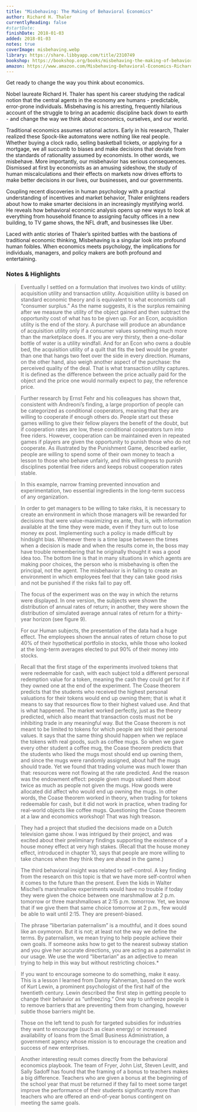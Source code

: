 ```yaml
---
title: "Misbehaving: The Making of Behavioral Economics"
author: Richard H. Thaler
currentlyReading: false
#startDate:
finishDate: 2018-01-03
added: 2018-01-03
notes: true
coverImage: misbehaving.webp
library: https://share.libbyapp.com/title/2310749
bookshop: https://bookshop.org/books/misbehaving-the-making-of-behavioral-economics/9780393352795
amazon: https://www.amazon.com/Misbehaving-Behavioral-Economics-Richard-Thaler/dp/039335279X
---
```


Get ready to change the way you think about economics.

Nobel laureate Richard H. Thaler has spent his career studying the radical notion that the central agents in the economy are humans - predictable, error-prone individuals. Misbehaving is his arresting, frequently hilarious account of the struggle to bring an academic discipline back down to earth - and change the way we think about economics, ourselves, and our world.

Traditional economics assumes rational actors. Early in his research, Thaler realized these Spock-like automatons were nothing like real people. Whether buying a clock radio, selling basketball tickets, or applying for a mortgage, we all succumb to biases and make decisions that deviate from the standards of rationality assumed by economists. In other words, we misbehave. More importantly, our misbehavior has serious consequences. Dismissed at first by economists as an amusing sideshow, the study of human miscalculations and their effects on markets now drives efforts to make better decisions in our lives, our businesses, and our governments.

Coupling recent discoveries in human psychology with a practical understanding of incentives and market behavior, Thaler enlightens readers about how to make smarter decisions in an increasingly mystifying world. He reveals how behavioral economic analysis opens up new ways to look at everything from household finance to assigning faculty offices in a new building, to TV game shows, the NFL draft, and businesses like Uber.

Laced with antic stories of Thaler’s spirited battles with the bastions of traditional economic thinking, Misbehaving is a singular look into profound human foibles. When economics meets psychology, the implications for individuals, managers, and policy makers are both profound and entertaining.

### Notes & Highlights
> Eventually I settled on a formulation that involves two kinds of utility: acquisition utility and transaction utility. Acquisition utility is based on standard economic theory and is equivalent to what economists call “consumer surplus.” As the name suggests, it is the surplus remaining after we measure the utility of the object gained and then subtract the opportunity cost of what has to be given up. For an Econ, acquisition utility is the end of the story. A purchase will produce an abundance of acquisition utility only if a consumer values something much more than the marketplace does. If you are very thirsty, then a one-dollar bottle of water is a utility windfall. And for an Econ who owns a double bed, the acquisition utility of a quilt that fits the bed would be greater than one that hangs two feet over the side in every direction. Humans, on the other hand, also weigh another aspect of the purchase: the perceived quality of the deal. That is what transaction utility captures. It is defined as the difference between the price actually paid for the object and the price one would normally expect to pay, the reference price.

> Further research by Ernst Fehr and his colleagues has shown that, consistent with Andreoni’s finding, a large proportion of people can be categorized as conditional cooperators, meaning that they are willing to cooperate if enough others do. People start out these games willing to give their fellow players the benefit of the doubt, but if cooperation rates are low, these conditional cooperators turn into free riders. However, cooperation can be maintained even in repeated games if players are given the opportunity to punish those who do not cooperate. As illustrated by the Punishment Game, described earlier, people are willing to spend some of their own money to teach a lesson to those who behave unfairly, and this willingness to punish disciplines potential free riders and keeps robust cooperation rates stable.

> In this example, narrow framing prevented innovation and experimentation, two essential ingredients in the long-term success of any organization.

> In order to get managers to be willing to take risks, it is necessary to create an environment in which those managers will be rewarded for decisions that were value-maximizing ex ante, that is, with information available at the time they were made, even if they turn out to lose money ex post. Implementing such a policy is made difficult by hindsight bias. Whenever there is a time lapse between the times when a decision is made and when the results come in, the boss may have trouble remembering that he originally thought it was a good idea too. The bottom line is that in many situations in which agents are making poor choices, the person who is misbehaving is often the principal, not the agent. The misbehavior is in failing to create an environment in which employees feel that they can take good risks and not be punished if the risks fail to pay off.

> The focus of the experiment was on the way in which the returns were displayed. In one version, the subjects were shown the distribution of annual rates of return; in another, they were shown the distribution of simulated average annual rates of return for a thirty-year horizon (see figure 9).

> For our Human subjects, the presentation of the data had a huge effect. The employees shown the annual rates of return chose to put 40% of their hypothetical portfolio in stocks, while those who looked at the long-term averages elected to put 90% of their money into stocks.

> Recall that the first stage of the experiments involved tokens that were redeemable for cash, with each subject told a different personal redemption value for a token, meaning the cash they could get for it if they owned one at the end of the experiment. The Coase theorem predicts that the students who received the highest personal valuations for their tokens would end up owning them; that is what it means to say that resources flow to their highest valued use. And that is what happened. The market worked perfectly, just as the theory predicted, which also meant that transaction costs must not be inhibiting trade in any meaningful way. But the Coase theorem is not meant to be limited to tokens for which people are told their personal values. It says that the same thing should happen when we replace the tokens with real goods, such as coffee mugs. So when we gave every other student a coffee mug, the Coase theorem predicts that the students who liked the mugs most should end up owning them, and since the mugs were randomly assigned, about half the mugs should trade. Yet we found that trading volume was much lower than that: resources were not flowing at the rate predicted. And the reason was the endowment effect: people given mugs valued them about twice as much as people not given the mugs. How goods were allocated did affect who would end up owning the mugs. In other words, the Coase theorem worked in theory, when trading for tokens redeemable for cash, but it did not work in practice, when trading for real-world objects like coffee mugs. Questioning the Coase theorem at a law and economics workshop! That was high treason.

> They had a project that studied the decisions made on a Dutch television game show. I was intrigued by their project, and was excited about their preliminary findings supporting the existence of a house money effect at very high stakes. (Recall that the house money effect, introduced in chapter 10, says that people are more willing to take chances when they think they are ahead in the game.)

> The third behavioral insight was related to self-control. A key finding from the research on this topic is that we have more self-control when it comes to the future than the present. Even the kids in Walter Mischel’s marshmallow experiments would have no trouble if today they were given the choice between one marshmallow at 2 p.m. tomorrow or three marshmallows at 2:15 p.m. tomorrow. Yet, we know that if we give them that same choice tomorrow at 2 p.m., few would be able to wait until 2:15. They are present-biased.

> The phrase “libertarian paternalism” is a mouthful, and it does sound like an oxymoron. But it is not; at least not the way we define the terms. By paternalism, we mean trying to help people achieve their own goals. If someone asks how to get to the nearest subway station and you give her accurate directions, you are acting as a paternalist in our usage. We use the word “libertarian” as an adjective to mean trying to help in this way but without restricting choices.*

> If you want to encourage someone to do something, make it easy. This is a lesson I learned from Danny Kahneman, based on the work of Kurt Lewin, a prominent psychologist of the first half of the twentieth century. Lewin described the first step in getting people to change their behavior as “unfreezing.” One way to unfreeze people is to remove barriers that are preventing them from changing, however subtle those barriers might be.

> Those on the left tend to push for targeted subsidies for industries they want to encourage (such as clean energy) or increased availability of loans from the Small Business Administration, a government agency whose mission is to encourage the creation and success of new enterprises.

> Another interesting result comes directly from the behavioral economics playbook. The team of Fryer, John List, Steven Levitt, and Sally Sadoff has found that the framing of a bonus to teachers makes a big difference. Teachers who are given a bonus at the beginning of the school year that must be returned if they fail to meet some target improve the performance of their students significantly more than teachers who are offered an end-of-year bonus contingent on meeting the same goals.  
